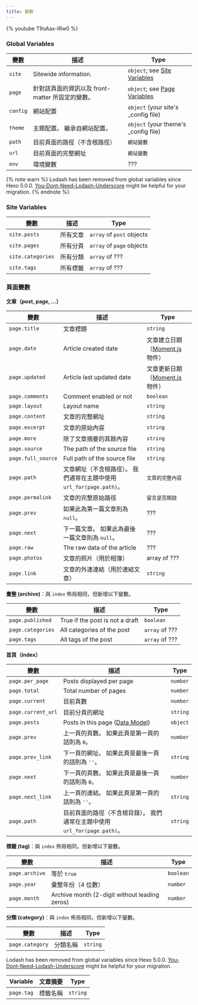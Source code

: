 ```yaml
---
title: 變數
---
```


{% youtube T9oAax-IRw0 %}

### Global Variables

| 變數       | 描述                              | Type                                    |
| -------- | ------------------------------- | --------------------------------------- |
| `site`   | Sitewide information.           | `object`; see [Site Variables][]        |
| `page`   | 針對該頁面的資訊以及 front-matter 所設定的變數。 | `object`; see [Page Variables][]        |
| `config` | 網站配置                            | `object` (your site's \_config file)  |
| `theme`  | 主題配置。 繼承自網站配置。                  | `object` (your theme's \_config file) |
| `path`   | 目前頁面的路徑（不含根路徑）                  | `網站變數`                                  |
| `url`    | 目前頁面的完整網址                       | `網站變數`                                  |
| `env`    | 環境變數                            | ???                                     |

{% note warn %}
Lodash has been removed from global variables since Hexo 5.0.0. [You-Dont-Need-Lodash-Underscore](https://github.com/you-dont-need/You-Dont-Need-Lodash-Underscore) might be helpful for your migration.
{% endnote %}

### Site Variables

| 變數                | 描述   | Type                      |
| ----------------- | ---- | ------------------------- |
| `site.posts`      | 所有文章 | `array` of `post` objects |
| `site.pages`      | 所有分頁 | `array` of `page` objects |
| `site.categories` | 所有分類 | `array` of ???            |
| `site.tags`       | 所有標籤 | `array` of ???            |

### 頁面變數

**文章（post, page, ...）**

| 變數                 | 描述                                            | Type                     |
| ------------------ | --------------------------------------------- | ------------------------ |
| `page.title`       | 文章標題                                          | `string`                 |
| `page.date`        | Article created date                          | 文章建立日期（[Moment.js][] 物件） |
| `page.updated`     | Article last updated date                     | 文章更新日期（[Moment.js][] 物件） |
| `page.comments`    | Comment enabled or not                        | `boolean`                |
| `page.layout`      | Layout name                                   | `string`                 |
| `page.content`     | 文章的完整網址                                       | `string`                 |
| `page.excerpt`     | 文章的原始內容                                       | `string`                 |
| `page.more`        | 除了文章摘要的其餘內容                                   | `string`                 |
| `page.source`      | The path of the source file                   | `string`                 |
| `page.full_source` | Full path of the source file                  | `string`                 |
| `page.path`        | 文章網址（不含根路徑）。 我們通常在主題中使用 `url_for(page.path)`。 | `文章的完整內容`                |
| `page.permalink`   | 文章的完整原始路徑                                     | `留言是否開啟`                 |
| `page.prev`        | 如果此為第一篇文章則為 `null`。                           | ???                      |
| `page.next`        | 下一篇文章。 如果此為最後一篇文章則為 `null`。                   | ???                      |
| `page.raw`         | The raw data of the article                   | ???                      |
| `page.photos`      | 文章的照片（用於相簿）                                   | array of ???             |
| `page.link`        | 文章的外連連結（用於連結文章）                               | `string`                 |

**彙整 (archive)**：與 `index` 佈局相同，但新增以下變數。

| 變數                | 描述                              | Type           |
| ----------------- | ------------------------------- | -------------- |
| `page.published`  | True if the post is not a draft | `boolean`      |
| `page.categories` | All categories of the post      | `array` of ??? |
| `page.tags`       | All tags of the post            | `array` of ??? |

**首頁（index）**

| 變數                 | 描述                                                                     | Type     |
| ------------------ | ---------------------------------------------------------------------- | -------- |
| `page.per_page`    | Posts displayed per page                                               | `number` |
| `page.total`       | Total number of pages                                                  | `number` |
| `page.current`     | 目前頁數                                                                   | `number` |
| `page.current_url` | 目前分頁的網址                                                                | `string` |
| `page.posts`       | Posts in this page ([Data Model](https://hexojs.github.io/warehouse/)) | `object` |
| `page.prev`        | 上一頁的頁數。 如果此頁是第一頁的話則為 `0`。                                              | `number` |
| `page.prev_link`   | 下一頁的網址。 如果此頁是最後一頁的話則為 `''`。                                            | `string` |
| `page.next`        | 下一頁的頁數。 如果此頁是最後一頁的話則為 `0`。                                             | `number` |
| `page.next_link`   | 上一頁的連結。 如果此頁是第一頁的話則為 `''`。                                             | `string` |
| `page.path`        | 目前頁面的路徑（不含根目錄）。 我們通常在主題中使用 `url_for(page.path)`。                       | `string` |

**標籤 (tag)**：與 `index` 佈局相同，但新增以下變數。

| 變數             | 描述                                            | Type      |
| -------------- | --------------------------------------------- | --------- |
| `page.archive` | 等於 `true`                                     | `boolean` |
| `page.year`    | 彙整年份（4 位數）                                    | `number`  |
| `page.month`   | Archive month (2-digit without leading zeros) | `number`  |

**分類 (category)**：與 `index` 佈局相同，但新增以下變數。

| 變數              | 描述   | Type     |
| --------------- | ---- | -------- |
| `page.category` | 分類名稱 | `string` |

Lodash has been removed from global variables since Hexo 5.0.0. [You-Dont-Need-Lodash-Underscore](https://github.com/you-dont-need/You-Dont-Need-Lodash-Underscore) might be helpful for your migration.

| Variable   | 文章摘要 | Type     |
| ---------- | ---- | -------- |
| `page.tag` | 標籤名稱 | `string` |

[Moment.js]: http://momentjs.com/
[Site Variables]: #Site-Variables
[Page Variables]: #Page-Variables
